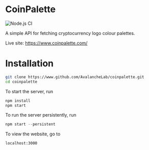 # CoinPalette

![Node.js CI](https://github.com/AvalancheLab/coinpalette/workflows/Node.js%20CI/badge.svg?branch=master)

A simple API for fetching cryptocurrency logo colour palettes. 

Live site: https://www.coinpalette.com/

# Installation
```bash
git clone https://www.github.com/AvalancheLab/coinpalette.git
cd coinpalette
```
To start the server, run
```javascript
npm install
npm start
```
To run the server persistently, run
```javascript
npm start --persistent 
```
To view the website, go to
```bash
localhost:3000
```
